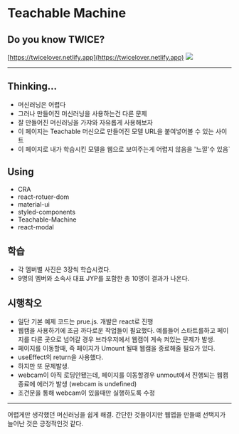 # Teachable Machine

## Do you know TWICE?
[https://twicelover.netlify.app](https://twicelover.netlify.app)
![](./demo.gif)

---

## Thinking...

- 머신러닝은 어렵다
- 그러나 만들어진 머신러닝을 사용하는건 다른 문제
- 잘 만들어진 머신러닝을 가쟈와 자유롭게 사용해보자
- 이 페이지는  Teachable 머신으로 만들어진 모델  URL을 붙여넣어볼 수 있는 사이트
- 이 페이지로 내가 학습시킨 모델을 웹으로 보여주는게 어렵지 않음을 '느낄'수 있음`

## Using

- CRA
- react-rotuer-dom
- material-ui
- styled-components
- Teachable-Machine
- react-modal

## 학습

- 각 멤버별 사진은 3장씩 학습시켰다.
- 9명의 멤버와 소속사 대표 JYP를 포함한 총 10명이 결과가 나온다.

## 시행착오

- 일단 기본 예제 코드는 prue.js. 개발은 react로 진행
- 웹캠을 사용하기에 조금 까다로운 작업들이 필요했다. 예를들어 스타트를하고 페이지를 다른 곳으로 넘어갈 경우 브라우저에서 웹캠이 게속 켜있는 문제가 발생.
- 페이지를 이동할때, 즉 페이지가 Umount 될때 웹캠을 종료해줄 필요가 있다.
- useEffect의 return을 사용했다.
- 하지만 또 문제발생. 
- webcam이 아직 로딩안됐는데, 페이지를 이동할경우 unmout에서 진행되는 웹캠종료에 에러가 발생 (webcam is undefined)
- 조건문을 통해 webcam이 있을때만 실행하도록 수정

----

어렵게만 생각했던 머신러닝을 쉽게 해결. 간단한 것들이지만 웹앱을 만들떄 선택지가 늘어난 것은 긍정적인것 같다.

